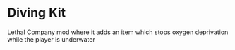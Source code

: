 # Diving Kit
 Lethal Company mod where it adds an item which stops oxygen deprivation while the player is underwater
